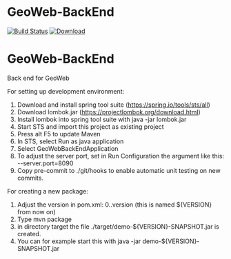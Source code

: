 GeoWeb-BackEnd
=====

[![Build Status](https://api.travis-ci.org/KNMI/GeoWeb-BackEnd.svg?branch=master)](https://api.travis-ci.org/KNMI/GeoWeb-BackEnd)
[![Download](https://jitpack.io/v/KNMI/GeoWeb-BackEnd.svg)](https://jitpack.io/#KNMI/GeoWeb-BackEnd)

# GeoWeb-BackEnd
Back end for GeoWeb

For setting up development environment:

1) Download and install spring tool suite (https://spring.io/tools/sts/all)
2) Download lombok.jar (https://projectlombok.org/download.html)
3) Install lombok into spring tool suite with java -jar lombok.jar
3) Start STS and import this project as existing project
4) Press alt F5 to update Maven
5) In STS, select Run as java application
6) Select GeoWebBackEndApplication
7) To adjust the server port, set in Run Configuration the argument like this: --server.port=8090
8) Copy pre-commit to ./git/hooks to enable automatic unit testing on new commits.

For creating a new package:

1) Adjust the version in pom.xml: 0.<sprint number>.version (this is named ${VERSION} from now on)
2) Type mvn package
3) in directory target the file ./target/demo-${VERSION}-SNAPSHOT.jar is created.
4) You can for example start this with java -jar demo-${VERSION}-SNAPSHOT.jar



